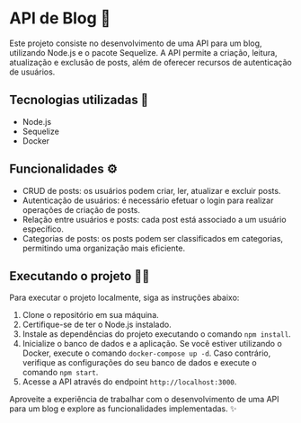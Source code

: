 # API de Blog 📝

Este projeto consiste no desenvolvimento de uma API para um blog, utilizando Node.js e o pacote Sequelize. A API permite a criação, leitura, atualização e exclusão de posts, além de oferecer recursos de autenticação de usuários.

## Tecnologias utilizadas 🚀

- Node.js
- Sequelize
- Docker

## Funcionalidades ⚙️

- CRUD de posts: os usuários podem criar, ler, atualizar e excluir posts.
- Autenticação de usuários: é necessário efetuar o login para realizar operações de criação de posts.
- Relação entre usuários e posts: cada post está associado a um usuário específico.
- Categorias de posts: os posts podem ser classificados em categorias, permitindo uma organização mais eficiente.

## Executando o projeto 🏃‍♀️

Para executar o projeto localmente, siga as instruções abaixo:

1. Clone o repositório em sua máquina.
2. Certifique-se de ter o Node.js instalado.
3. Instale as dependências do projeto executando o comando `npm install`.
4. Inicialize o banco de dados e a aplicação. Se você estiver utilizando o Docker, execute o comando `docker-compose up -d`. Caso contrário, verifique as configurações do seu banco de dados e execute o comando `npm start`.
5. Acesse a API através do endpoint `http://localhost:3000`.

Aproveite a experiência de trabalhar com o desenvolvimento de uma API para um blog e explore as funcionalidades implementadas. ✨
